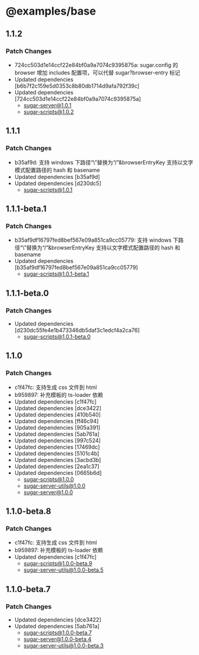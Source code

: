 # @examples/base

## 1.1.2

### Patch Changes

- 724cc503d1e14ccf22e84bf0a9a7074c9395875a: sugar.config 的 browser 增加 includes 配置项，可以代替 sugar?browser-entry 标记
- Updated dependencies [b6b7f2c159e5d0353c8b80db1714d9afa792f39c]
- Updated dependencies [724cc503d1e14ccf22e84bf0a9a7074c9395875a]
  - sugar-server@1.0.1
  - sugar-scripts@1.0.2

## 1.1.1

### Patch Changes

- b35af9d: 支持 windows 下路径“\”替换为“/”&browserEntryKey 支持以文字模式配置路径的 hash 和 basename
- Updated dependencies [b35af9d]
- Updated dependencies [d230dc5]
  - sugar-scripts@1.0.1

## 1.1.1-beta.1

### Patch Changes

- b35af9df16797fed8bef567e09a851ca9cc05779: 支持 windows 下路径“\”替换为“/”&browserEntryKey 支持以文字模式配置路径的 hash 和 basename
- Updated dependencies [b35af9df16797fed8bef567e09a851ca9cc05779]
  - sugar-scripts@1.0.1-beta.1

## 1.1.1-beta.0

### Patch Changes

- Updated dependencies [d230dc55fe4e1b473346db5daf3c1edcf4a2ca76]
  - sugar-scripts@1.0.1-beta.0

## 1.1.0

### Patch Changes

- c1f47fc: 支持生成 css 文件到 html
- b959897: 补充模板的 ts-loader 依赖
- Updated dependencies [c1f47fc]
- Updated dependencies [dce3422]
- Updated dependencies [410b540]
- Updated dependencies [ff46c94]
- Updated dependencies [905a391]
- Updated dependencies [5ab761a]
- Updated dependencies [997c524]
- Updated dependencies [17469dc]
- Updated dependencies [5101c4b]
- Updated dependencies [3acbd3b]
- Updated dependencies [2ea1c37]
- Updated dependencies [0665b6d]
  - sugar-scripts@1.0.0
  - sugar-server-utils@1.0.0
  - sugar-server@1.0.0

## 1.1.0-beta.8

### Patch Changes

- c1f47fc: 支持生成 css 文件到 html
- b959897: 补充模板的 ts-loader 依赖
- Updated dependencies [c1f47fc]
  - sugar-scripts@1.0.0-beta.9
  - sugar-server-utils@1.0.0-beta.5

## 1.1.0-beta.7

### Patch Changes

- Updated dependencies [dce3422]
- Updated dependencies [5ab761a]
  - sugar-scripts@1.0.0-beta.7
  - sugar-server@1.0.0-beta.4
  - sugar-server-utils@1.0.0-beta.3
